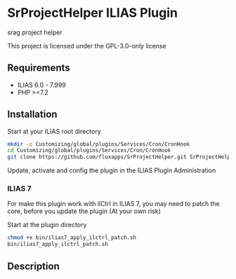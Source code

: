 # SrProjectHelper ILIAS Plugin

srag project helper

This project is licensed under the GPL-3.0-only license

## Requirements

* ILIAS 6.0 - 7.999
* PHP >=7.2

## Installation

Start at your ILIAS root directory

```bash
mkdir -p Customizing/global/plugins/Services/Cron/CronHook
cd Customizing/global/plugins/Services/Cron/CronHook
git clone https://github.com/fluxapps/SrProjectHelper.git SrProjectHelper
```

Update, activate and config the plugin in the ILIAS Plugin Administration

### ILIAS 7

For make this plugin work with ilCtrl in ILIAS 7, you may need to patch the core, before you update the plugin (At your own risk)

Start at the plugin directory

```bash
chmod +x bin/ilias7_apply_ilctrl_patch.sh
bin/ilias7_apply_ilctrl_patch.sh
```

## Description


